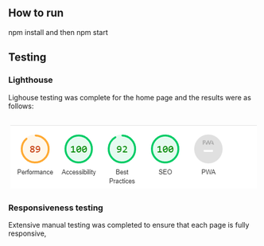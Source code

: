 
## **How to run**
npm install and then npm start

## **Testing**

### **Lighthouse**
Lighouse testing was complete for the home page and the results were as follows:


<h2 align=center id="top"><img src="imgs/lighthouse.PNG" max-height=200px></h2>


### **Responsiveness testing**

Extensive manual testing was completed to ensure that each page is fully responsive,
